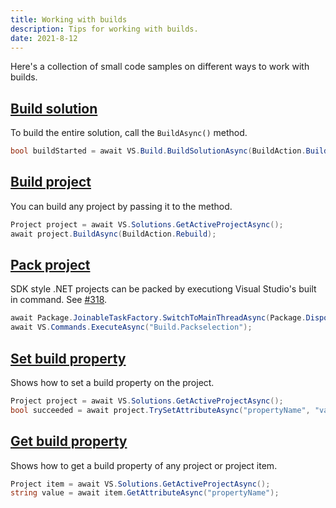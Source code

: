 ```yaml
---
title: Working with builds
description: Tips for working with builds.
date: 2021-8-12
---
```


Here's a collection of small code samples on different ways to work with builds.

## [Build solution](#build-solution)
To build the entire solution, call the `BuildAsync()` method.

```csharp
bool buildStarted = await VS.Build.BuildSolutionAsync(BuildAction.Build);
```

## [Build project](#build-project)
You can build any project by passing it to the method.

```csharp
Project project = await VS.Solutions.GetActiveProjectAsync();
await project.BuildAsync(BuildAction.Rebuild);
```

## [Pack project](#pack-project)
SDK style .NET projects can be packed by executiong Visual Studio's built in command. See [#318](https://github.com/VsixCommunity/Community.VisualStudio.Toolkit/issues/318).
```csharp
await Package.JoinableTaskFactory.SwitchToMainThreadAsync(Package.DisposalToken);
await VS.Commands.ExecuteAsync("Build.Packselection");
```

## [Set build property](#set-build-property)
Shows how to set a build property on the project.

```csharp
Project project = await VS.Solutions.GetActiveProjectAsync();
bool succeeded = await project.TrySetAttributeAsync("propertyName", "value");
```

## [Get build property](#get-build-property)
Shows how to get a build property of any project or project item.

```csharp
Project item = await VS.Solutions.GetActiveProjectAsync();
string value = await item.GetAttributeAsync("propertyName");
```
